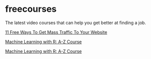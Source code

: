 # freecourses
The latest video courses that can help you get better at finding a job.
<p>
<a href="https://favoritecourse.one/11-free-ways-to-get-mass-traffic-to-your-website">11 Free Ways To Get Mass Traffic To Your Website</a>
</p>
<p>
<a href="https://favoritecourse.one/machine-learning-with-r-a-z-course">Machine Learning with R: A-Z Course</a>
</p>
<p>
<a href="https://favoritecourse.one/machine-learning-with-r-a-z-course">
            Machine Learning with R: A-Z Course        </a>
</p>
